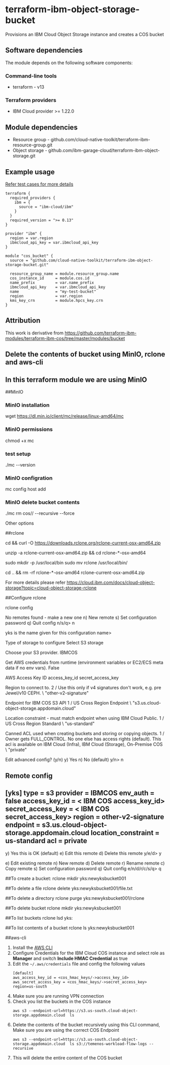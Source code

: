 # terraform-ibm-object-storage-bucket

Provisions an IBM Cloud Object Storage instance and creates a COS bucket

## Software dependencies

The module depends on the following software components:

### Command-line tools

- terraform - v13

### Terraform providers

- IBM Cloud provider >= 1.22.0

## Module dependencies

- Resource group - github.com/cloud-native-toolkit/terraform-ibm-resource-group.git
- Object storage - github.com/ibm-garage-cloud/terraform-ibm-object-storage.git

## Example usage

[Refer test cases for more details](test/stages/stage3-cos-bucket.tf)

```hcl-terraform
terraform {
  required_providers {
    ibm = {
      source = "ibm-cloud/ibm"
    }
  }
  required_version = ">= 0.13"
}

provider "ibm" {
  region = var.region
  ibmcloud_api_key = var.ibmcloud_api_key
}

module "cos_bucket" {
  source = "github.com/cloud-native-toolkit/terraform-ibm-object-storage-bucket.git"

  resource_group_name = module.resource_group.name
  cos_instance_id     = module.cos.id
  name_prefix         = var.name_prefix
  ibmcloud_api_key    = var.ibmcloud_api_key
  name                = "my-test-bucket"
  region              = var.region
  kms_key_crn         = module.hpcs_key.crn
}
```

## Attribution

This work is derivative from https://github.com/terraform-ibm-modules/terraform-ibm-cos/tree/master/modules/bucket


## Delete the contents of bucket using MinIO, rclone and aws-cli
## In this terraform module we are using MinIO

##MinIO
### MinIO installation
wget https://dl.min.io/client/mc/release/linux-amd64/mc
### MinIO permissions
 chmod +x mc
 ### test setup
 ./mc --version
### MinIO configration 
mc config host add <ALIAS> <COS-ENDPOINT> <ACCESS-KEY> <SECRET-KEY> 
### MinIO delete bucket contents
./mc rm cos/<bucket name>/ --recursive --force


Other options 

##rclone

cd && curl -O https://downloads.rclone.org/rclone-current-osx-amd64.zip

unzip -a rclone-current-osx-amd64.zip && cd rclone-*-osx-amd64

sudo mkdir -p /usr/local/bin
sudo mv rclone /usr/local/bin/

cd .. && rm -rf rclone-*-osx-amd64 rclone-current-osx-amd64.zip

For more details please refer https://cloud.ibm.com/docs/cloud-object-storage?topic=cloud-object-storage-rclone

##Configure rclone

rclone config

No remotes found - make a new one
        n) New remote
        s) Set configuration password
        q) Quit config
        n/s/q> n

yks is the name given for this configuration
name> <YOUR NAME>

Type of storage to configure
Select S3 storage

Choose your S3 provider.
IBMCOS

Get AWS credentials from runtime (environment variables or EC2/ECS meta data if no env vars).
False

AWS Access Key ID
access_key_id
secret_access_key

Region to connect to.
2 / Use this only if v4 signatures don't work, e.g. pre Jewel/v10 CEPH.
   \ "other-v2-signature"

Endpoint for IBM COS S3 API
1 / US Cross Region Endpoint
   \ "s3.us.cloud-object-storage.appdomain.cloud"

Location constraint - must match endpoint when using IBM Cloud Public.
1 / US Cross Region Standard
   \ "us-standard"

Canned ACL used when creating buckets and storing or copying objects.
1 / Owner gets FULL_CONTROL. No one else has access rights (default). This acl is available on IBM Cloud (Infra), IBM Cloud (Storage), On-Premise COS
   \ "private"

Edit advanced config? (y/n)
y) Yes
n) No (default)
y/n> n

Remote config
--------------------
[yks]
type = s3
provider = IBMCOS
env_auth = false
access_key_id = < IBM COS access_key_id>
secret_access_key = < IBM COS secret_access_key>
region = other-v2-signature
endpoint = s3.us.cloud-object-storage.appdomain.cloud
location_constraint = us-standard
acl = private
--------------------


y) Yes this is OK (default)
e) Edit this remote
d) Delete this remote
y/e/d> y

e) Edit existing remote
n) New remote
d) Delete remote
r) Rename remote
c) Copy remote
s) Set configuration password
q) Quit config
e/n/d/r/c/s/q> q

##To create a bucket:
rclone mkdir yks:newyksbucket001  

##To delete a file
rclone delete yks:newyksbucket001/file.txt

##To delete a directory
rclone purge  yks:newyksbucket001/rclone

##To delete bucket
rclone mkdir yks:newyksbucket001

##To list buckets
rclone lsd yks:

##To list contents of a bucket
rclone ls yks:newyksbucket001  


##aws-cli
1. Install the [AWS CLI](https://aws.amazon.com/cli/)
2. Configure Credentials for the IBM Cloud COS instance and select role as **Manager** and switch **Include HMAC Credential** as true
3. Edit the `~/.aws/credentials` file and config the following values
    ```
    [default]
    aws_access_key_id = <cos_hmac_keys/->access_key_id>
    aws_secret_access_key = <cos_hmac_keys/->secret_access_key>
    region=us-south
    ```
4. Make sure you are running VPN connection
5. Check you list the buckets in the COS instance
    ```
    aws s3 --endpoint-url=https://s3.us-south.cloud-object-storage.appdomain.cloud  ls
    ```
5. Delete the contents of the bucket recursively using this CLI command, Make sure you are using the correct COS Endpoint
    ```
    aws s3 --endpoint-url=https://s3.us-south.cloud-object-storage.appdomain.cloud  ls s3://temenos-workload-flow-logs --recursive
    ```
6. This will delete the entire content of the COS bucket

